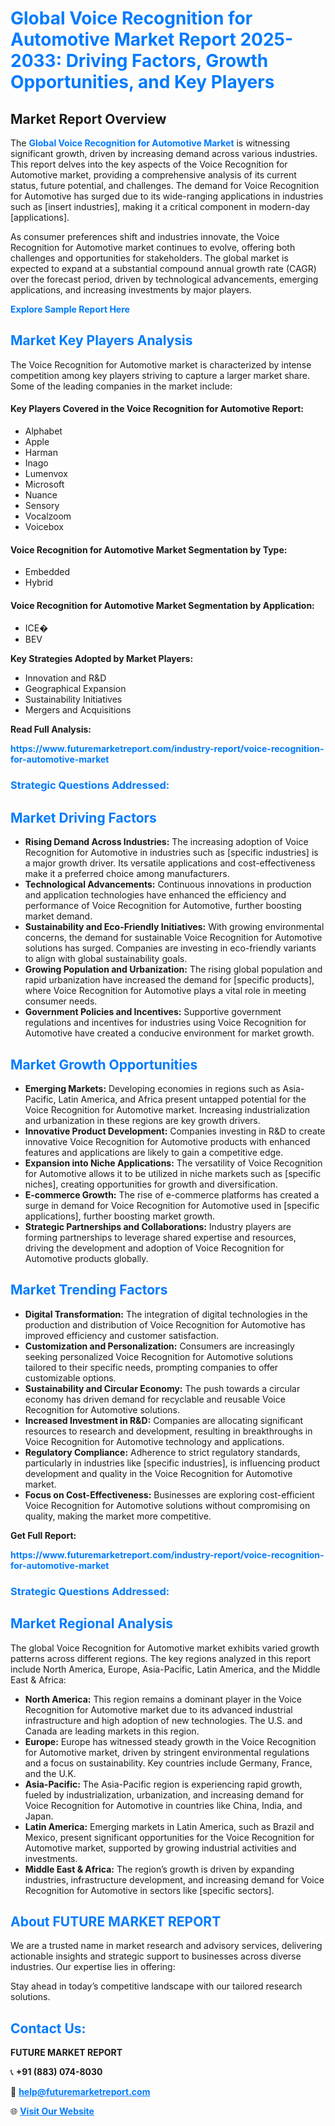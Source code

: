 <h1 style="color: #007BFF;">Global Voice Recognition for Automotive Market Report 2025-2033: Driving Factors, Growth Opportunities, and Key Players</h1>

<section id="overview">
<h2>Market Report Overview</h2>
<p>The <a href="https://www.futuremarketreport.com/industry-report/voice-recognition-for-automotive-market" style="color: #007BFF; text-decoration: none;"><strong>Global Voice Recognition for Automotive Market</strong></a> is witnessing significant growth, driven by increasing demand across various industries. This report delves into the key aspects of the Voice Recognition for Automotive market, providing a comprehensive analysis of its current status, future potential, and challenges. The demand for Voice Recognition for Automotive has surged due to its wide-ranging applications in industries such as [insert industries], making it a critical component in modern-day [applications].</p>
<p>As consumer preferences shift and industries innovate, the Voice Recognition for Automotive market continues to evolve, offering both challenges and opportunities for stakeholders. The global market is expected to expand at a substantial compound annual growth rate (CAGR) over the forecast period, driven by technological advancements, emerging applications, and increasing investments by major players.</p>
</section>

<section id="overview">
<p><a href="https://www.futuremarketreport.com/request-sample/reportId=108132" style="color: #007BFF; text-decoration: none;"><strong>Explore Sample Report Here</strong></a></p>
</section>

<section id="key-players">
<h2 style="color: #007BFF;">Market Key Players Analysis</h2>
<p>The Voice Recognition for Automotive market is characterized by intense competition among key players striving to capture a larger market share. Some of the leading companies in the market include:</p>
<h4>Key Players Covered in the Voice Recognition for Automotive Report:</h4>
<ul><li>Alphabet</li><li>Apple</li><li>Harman</li><li>Inago</li><li>Lumenvox</li><li>Microsoft</li><li>Nuance</li><li>Sensory</li><li>Vocalzoom</li><li>Voicebox</li></ul>
<h4>Voice Recognition for Automotive Market Segmentation by Type:</h4>
<ul><li>Embedded</li><li>Hybrid</li></ul>

<h4>Voice Recognition for Automotive Market Segmentation by Application:</h4>
<ul><li>ICE�</li><li>BEV</li></ul>
<p><strong>Key Strategies Adopted by Market Players:</strong></p>
<ul>
<li>Innovation and R&D</li>
<li>Geographical Expansion</li>
<li>Sustainability Initiatives</li>
<li>Mergers and Acquisitions</li>
</ul>
</section>

<section>
<p><strong>Read Full Analysis: </strong></p><a href="https://www.futuremarketreport.com/industry-report/voice-recognition-for-automotive-market" style="color: #007BFF; text-decoration: none;"><strong>https://www.futuremarketreport.com/industry-report/voice-recognition-for-automotive-market</strong></a>
<h3 style="color: #007BFF;">Strategic Questions Addressed:</h3>
</section>

<section id="driving-factors">
<h2 style="color: #007BFF;">Market Driving Factors</h2>
<ul>
<li><strong>Rising Demand Across Industries:</strong> The increasing adoption of Voice Recognition for Automotive in industries such as [specific industries] is a major growth driver. Its versatile applications and cost-effectiveness make it a preferred choice among manufacturers.</li>
<li><strong>Technological Advancements:</strong> Continuous innovations in production and application technologies have enhanced the efficiency and performance of Voice Recognition for Automotive, further boosting market demand.</li>
<li><strong>Sustainability and Eco-Friendly Initiatives:</strong> With growing environmental concerns, the demand for sustainable Voice Recognition for Automotive solutions has surged. Companies are investing in eco-friendly variants to align with global sustainability goals.</li>
<li><strong>Growing Population and Urbanization:</strong> The rising global population and rapid urbanization have increased the demand for [specific products], where Voice Recognition for Automotive plays a vital role in meeting consumer needs.</li>
<li><strong>Government Policies and Incentives:</strong> Supportive government regulations and incentives for industries using Voice Recognition for Automotive have created a conducive environment for market growth.</li>
</ul>
</section>

<section id="growth-opportunities">
<h2 style="color: #007BFF;">Market Growth Opportunities</h2>
<ul>
<li><strong>Emerging Markets:</strong> Developing economies in regions such as Asia-Pacific, Latin America, and Africa present untapped potential for the Voice Recognition for Automotive market. Increasing industrialization and urbanization in these regions are key growth drivers.</li>
<li><strong>Innovative Product Development:</strong> Companies investing in R&D to create innovative Voice Recognition for Automotive products with enhanced features and applications are likely to gain a competitive edge.</li>
<li><strong>Expansion into Niche Applications:</strong> The versatility of Voice Recognition for Automotive allows it to be utilized in niche markets such as [specific niches], creating opportunities for growth and diversification.</li>
<li><strong>E-commerce Growth:</strong> The rise of e-commerce platforms has created a surge in demand for Voice Recognition for Automotive used in [specific applications], further boosting market growth.</li>
<li><strong>Strategic Partnerships and Collaborations:</strong> Industry players are forming partnerships to leverage shared expertise and resources, driving the development and adoption of Voice Recognition for Automotive products globally.</li>
</ul>
</section>

<section id="trending-factors">
<h2 style="color: #007BFF;">Market Trending Factors</h2>
<ul>
<li><strong>Digital Transformation:</strong> The integration of digital technologies in the production and distribution of Voice Recognition for Automotive has improved efficiency and customer satisfaction.</li>
<li><strong>Customization and Personalization:</strong> Consumers are increasingly seeking personalized Voice Recognition for Automotive solutions tailored to their specific needs, prompting companies to offer customizable options.</li>
<li><strong>Sustainability and Circular Economy:</strong> The push towards a circular economy has driven demand for recyclable and reusable Voice Recognition for Automotive solutions.</li>
<li><strong>Increased Investment in R&D:</strong> Companies are allocating significant resources to research and development, resulting in breakthroughs in Voice Recognition for Automotive technology and applications.</li>
<li><strong>Regulatory Compliance:</strong> Adherence to strict regulatory standards, particularly in industries like [specific industries], is influencing product development and quality in the Voice Recognition for Automotive market.</li>
<li><strong>Focus on Cost-Effectiveness:</strong> Businesses are exploring cost-efficient Voice Recognition for Automotive solutions without compromising on quality, making the market more competitive.</li>
</ul>
</section>

<section>
<p><strong>Get Full Report: </strong></p><a href="https://www.futuremarketreport.com/industry-report/voice-recognition-for-automotive-market" style="color: #007BFF; text-decoration: none;"><strong>https://www.futuremarketreport.com/industry-report/voice-recognition-for-automotive-market</strong></a>
<h3 style="color: #007BFF;">Strategic Questions Addressed:</h3>
</section>


<section id="regional-analysis">
<h2 style="color: #007BFF;">Market Regional Analysis</h2>
<p>The global Voice Recognition for Automotive market exhibits varied growth patterns across different regions. The key regions analyzed in this report include North America, Europe, Asia-Pacific, Latin America, and the Middle East & Africa:</p>
<ul>
<li><strong>North America:</strong> This region remains a dominant player in the Voice Recognition for Automotive market due to its advanced industrial infrastructure and high adoption of new technologies. The U.S. and Canada are leading markets in this region.</li>
<li><strong>Europe:</strong> Europe has witnessed steady growth in the Voice Recognition for Automotive market, driven by stringent environmental regulations and a focus on sustainability. Key countries include Germany, France, and the U.K.</li>
<li><strong>Asia-Pacific:</strong> The Asia-Pacific region is experiencing rapid growth, fueled by industrialization, urbanization, and increasing demand for Voice Recognition for Automotive in countries like China, India, and Japan.</li>
<li><strong>Latin America:</strong> Emerging markets in Latin America, such as Brazil and Mexico, present significant opportunities for the Voice Recognition for Automotive market, supported by growing industrial activities and investments.</li>
<li><strong>Middle East & Africa:</strong> The region’s growth is driven by expanding industries, infrastructure development, and increasing demand for Voice Recognition for Automotive in sectors like [specific sectors].</li>
</ul>
</section>

<footer>
<h2 style="color: #007BFF;">About FUTURE MARKET REPORT</h2>
<p>We are a trusted name in market research and advisory services, delivering actionable insights and strategic support to businesses across diverse industries. Our expertise lies in offering:</p>

<p>Stay ahead in today’s competitive landscape with our tailored research solutions.</p>

<h2 style="color: #007BFF;">Contact Us:</h2>
<p><strong>FUTURE MARKET REPORT</strong></p>
<p>📞 <strong>+91 (883) 074-8030</strong></p>
<p>📧 <strong><a href="mailto:help@futuremarketreport.com" style="color: #007BFF;">help@futuremarketreport.com</a></strong></p>
<p>🌐 <strong><a href="https://www.futuremarketreport.com/" style="color: #007BFF;">Visit Our Website</a></strong></p>
</footer>